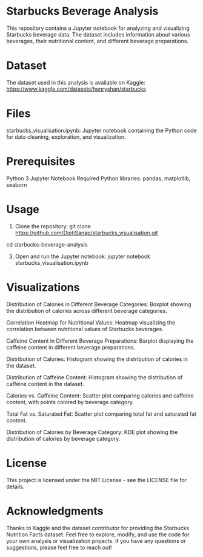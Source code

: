 # Starbucks Beverage Analysis
This repository contains a Jupyter notebook for analyzing and visualizing Starbucks beverage data. The dataset includes information about various beverages, their nutritional content, and different beverage preparations.

# Dataset
The dataset used in this analysis is available on Kaggle: https://www.kaggle.com/datasets/henryshan/starbucks

# Files
starbucks_visualisation.ipynb: Jupyter notebook containing the Python code for data cleaning, exploration, and visualization.

# Prerequisites
Python 3
Jupyter Notebook
Required Python libraries: pandas, matplotlib, seaborn

# Usage
1. Clone the repository:
git clone https://github.com/DiptiSanap/starbucks_visualisation.git

cd starbucks-beverage-analysis

3. Open and run the Jupyter notebook:
jupyter notebook starbucks_visualisation.ipynb


# Visualizations
Distribution of Calories in Different Beverage Categories: Boxplot showing the distribution of calories across different beverage categories.

Correlation Heatmap for Nutritional Values: Heatmap visualizing the correlation between nutritional values of Starbucks beverages.

Caffeine Content in Different Beverage Preparations: Barplot displaying the caffeine content in different beverage preparations.

Distribution of Calories: Histogram showing the distribution of calories in the dataset.

Distribution of Caffeine Content: Histogram showing the distribution of caffeine content in the dataset.

Calories vs. Caffeine Content: Scatter plot comparing calories and caffeine content, with points colored by beverage category.

Total Fat vs. Saturated Fat: Scatter plot comparing total fat and saturated fat content.

Distribution of Calories by Beverage Category: KDE plot showing the distribution of calories by beverage category.

# License
This project is licensed under the MIT License - see the LICENSE file for details.

# Acknowledgments
Thanks to Kaggle and the dataset contributor for providing the Starbucks Nutrition Facts dataset.
Feel free to explore, modify, and use the code for your own analysis or visualization projects. If you have any questions or suggestions, please feel free to reach out!
